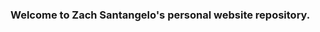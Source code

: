 ### Welcome to Zach Santangelo's personal website repository.

<!--
    This is the repository for my professional website where I highlight my skills in my about section and previous projects. This project is hosted on Github Pages.
-->
